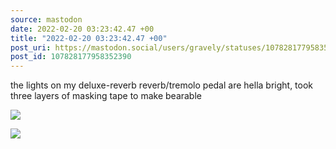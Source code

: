 ```yaml
---
source: mastodon
date: 2022-02-20 03:23:42.47 +00
title: "2022-02-20 03:23:42.47 +00"
post_uri: https://mastodon.social/users/gravely/statuses/107828177958352390
post_id: 107828177958352390
---
```

the lights on my deluxe-reverb reverb/tremolo pedal are hella bright, took three layers of masking tape to make bearable


![](/images/107828177668671544.jpg)

![](/images/107828177893446962.jpg)

